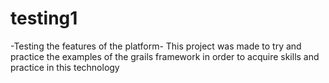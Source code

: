 # testing1
-Testing the features of the platform-
This project was made to try and practice the examples of the grails framework in order to acquire skills and practice in this 
technology
